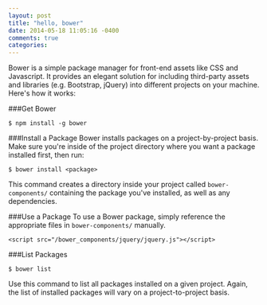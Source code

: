 ```yaml
---
layout: post
title: "hello, bower"
date: 2014-05-18 11:05:16 -0400
comments: true
categories: 
---
```


Bower is a simple package manager for front-end assets like CSS and
Javascript. It provides an elegant solution for including third-party assets and libraries (e.g.
Bootstrap, jQuery) into different projects on your machine.  Here's how it
works:

###Get Bower
```
$ npm install -g bower
```

###Install a Package
Bower installs packages on a project-by-project basis.  Make sure
you're inside of the project directory where you want a package installed first,
then run:

```
$ bower install <package>
```

This command creates a directory inside your project called ```bower-components/```
containing the package you've installed, as well as any dependencies.

###Use a Package
To use a Bower package, simply reference the appropriate files in ```bower-components/``` manually.  

```
<script src="/bower_components/jquery/jquery.js"></script>
```

###List Packages

```
$ bower list
```

Use this command to list all packages installed on a given project.  Again, the list of
installed packages will vary on a project-to-project basis.
